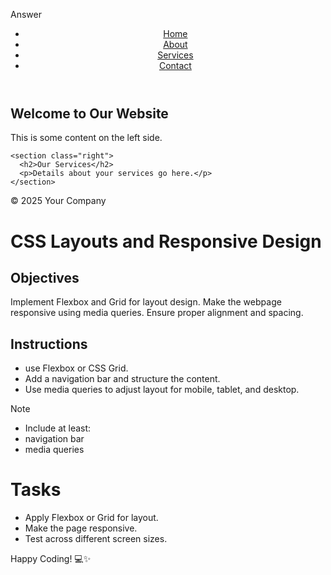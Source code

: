 Answer

<!DOCTYPE html>
<html lang="en">
<head>
  <meta charset="UTF-8">
  <meta name="viewport" content="width=device-width, initial-scale=1.0">
  <title>Responsive Layout</title>
  <link rel="stylesheet" href="style.css">
</head>
<body>

  <!-- Navigation Bar -->
  <header>
    <nav class="navbar">
      <ul>
        <li><a href="#">Home</a></li>
        <li><a href="#">About</a></li>
        <li><a href="#">Services</a></li>
        <li><a href="#">Contact</a></li>
      </ul>
    </nav>
  </header>

  <!-- Main Content -->
  <main class="content">
    <section class="left">
      <h2>Welcome to Our Website</h2>
      <p>This is some content on the left side.</p>
    </section>
    
    <section class="right">
      <h2>Our Services</h2>
      <p>Details about your services go here.</p>
    </section>
  </main>

  <!-- Footer -->
  <footer>
    <p>&copy; 2025 Your Company</p>
  </footer>

</body>
</html>















# CSS Layouts and Responsive Design

## Objectives

Implement Flexbox and Grid for layout design.
Make the webpage responsive using media queries.
Ensure proper alignment and spacing.

## Instructions

- use Flexbox or CSS Grid.
- Add a navigation bar and structure the content.
- Use media queries to adjust layout for mobile, tablet, and desktop.

>[!NOTE]
>  - Include at least:
>  - navigation bar
>  - media queries

# Tasks

- Apply Flexbox or Grid for layout.
- Make the page responsive.
- Test across different screen sizes.

Happy Coding! 💻✨
